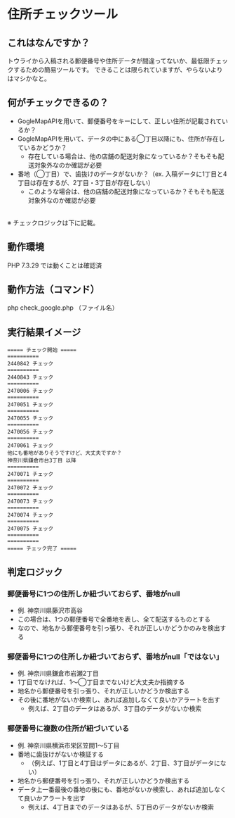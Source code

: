 # 住所チェックツール

## これはなんですか？
トウライから入稿される郵便番号や住所データが間違ってないか、最低限チェックするための簡易ツールです。
できることは限られていますが、やらないよりはマシかなと。

## 何がチェックできるの？
* GogleMapAPIを用いて、郵便番号をキーにして、正しい住所が記載されているか？
* GogleMapAPIを用いて、データの中にある◯丁目以降にも、住所が存在しているかどうか？
    * 存在している場合は、他の店舗の配送対象になっているか？そもそも配送対象外なのか確認が必要
* 番地（◯丁目）で、歯抜けのデータがないか？（ex. 入稿データに1丁目と4丁目は存在するが、2丁目・3丁目が存在しない）
    * このような場合は、他の店舗の配送対象になっているか？そもそも配送対象外なのか確認が必要
<br>
※ チェックロジックは下に記載。

## 動作環境
PHP 7.3.29 では動くことは確認済

## 動作方法（コマンド）
php check_google.php （ファイル名）

## 実行結果イメージ
```
===== チェック開始 =====
==========
2440842 チェック
==========
2440843 チェック
==========
2470006 チェック
==========
2470051 チェック
==========
2470055 チェック
==========
2470056 チェック
==========
2470061 チェック
他にも番地がありそうですけど、大丈夫ですか？
神奈川県鎌倉市台3丁目 以降
==========
2470071 チェック
==========
2470072 チェック
==========
2470073 チェック
==========
2470074 チェック
==========
2470075 チェック
==========
==========
===== チェック完了 =====
```

## 判定ロジック
### 郵便番号に1つの住所しか紐づいておらず、番地がnull
* 例. 神奈川県藤沢市高谷
* この場合は、1つの郵便番号で全番地を表し、全て配送するものとする
* なので、地名から郵便番号を引っ張り、それが正しいかどうかのみを検出する

### 郵便番号に1つの住所しか紐づいておらず、番地がnull「ではない」
* 例. 神奈川県鎌倉市岩瀬2丁目
* 1丁目でなければ、1〜◯丁目までないけど大丈夫か指摘する
* 地名から郵便番号を引っ張り、それが正しいかどうか検出する
* その後に番地がないか検索し、あれば追加しなくて良いかアラートを出す
    * 例えば、2丁目のデータはあるが、3丁目のデータがないか検索

### 郵便番号に複数の住所が紐づいている
* 例. 神奈川県横浜市栄区笠間1〜5丁目
* 番地に歯抜けがないか検証する
    * （例えば、1丁目と4丁目はデータにあるが、2丁目、3丁目がデータにない）
* 地名から郵便番号を引っ張り、それが正しいかどうか検出する
* データ上一番最後の番地の後にも、番地がないか検索し、あれば追加しなくて良いかアラートを出す
    * 例えば、4丁目までのデータはあるが、5丁目のデータがないか検索







